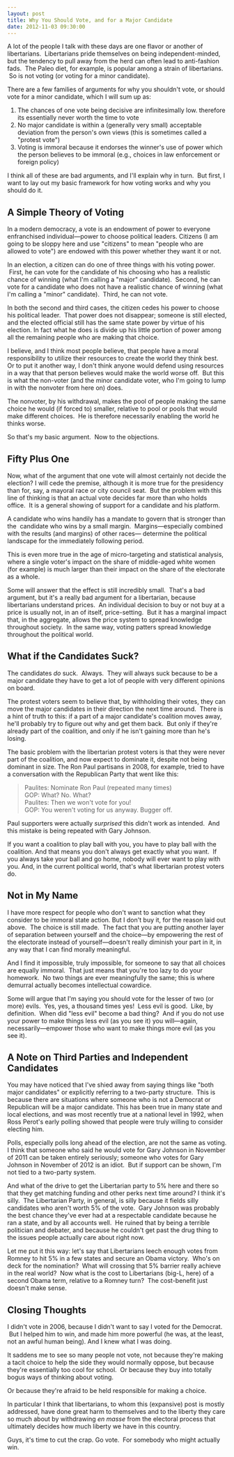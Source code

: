 ```yaml
---
layout: post
title: Why You Should Vote, and for a Major Candidate
date: 2012-11-03 09:30:00
---
```

A lot of the people I talk with these days are one flavor or another of
libertarians.  Libertarians pride themselves on being
independent-minded, but the tendency to pull away from the herd can
often lead to anti-fashion fads.  The Paleo diet, for example, is
popular among a strain of libertarians.  So is not voting (or voting for
a minor candidate).  
  
There are a few families of arguments for why you shouldn't vote, or
should vote for a minor candidate, which I will sum up as:  
  

1.  The chances of one vote being decisive are infinitesimally low.
    therefore its essentially never worth the time to vote
2.  No major candidate is within a (generally very small) acceptable
    deviation from the person's own views (this is sometimes called a
    "protest vote")
3.  Voting is immoral because it endorses the winner's use of power
    which the person believes to be immoral (e.g., choices in law
    enforcement or foreign policy)

I think all of these are bad arguments, and I'll explain why in turn.
 But first, I want to lay out my basic framework for how voting works
and why you should do it.

  

A Simple Theory of Voting
-------------------------

In a modern democracy, a vote is an endowment of power to everyone
enfranchised individual—power to choose political leaders. Citizens (I
am going to be sloppy here and use "citizens" to mean "people who are
allowed to vote") are endowed with this power whether they want it or
not.

  

In an election, a citizen can do one of three things with his voting
power.  First, he can vote for the candidate of his choosing who has a
realistic chance of winning (what I'm calling a "major" candidate).
 Second, he can vote for a candidate who does not have a realistic
chance of winning (what I'm calling a "minor" candidate).  Third, he can
not vote.

  

In both the second and third cases, the citizen cedes his power to
choose his political leader.  That power does not disappear; someone is
still elected, and the elected official still has the same state power
by virtue of his election. In fact what he does is divide up his little
portion of power among all the remaining people who are making that
choice.

  

I believe, and I think most people believe, that people have a moral
responsibility to utilize their resources to create the world they think
best. Or to put it another way, I don't think anyone would defend using
resources in a way that that person believes would make the world worse
off.  But this is what the non-voter (and the minor candidate voter, who
I'm going to lump in with the nonvoter from here on) does.

  

The nonvoter, by his withdrawal, makes the pool of people making the
same choice he would (if forced to) smaller, relative to pool or pools
that would make different choices.  He is therefore necessarily enabling
the world he thinks worse.

  

So that's my basic argument.  Now to the objections.

  

Fifty Plus One
--------------

Now, what of the argument that one vote will almost certainly not decide
the election? I will cede the premise, although it is more true for the
presidency than for, say, a mayoral race or city council seat.  But the
problem with this line of thinking is that an actual vote decides far
more than who holds office.  It is a general showing of support for a
candidate and his platform.

  

A candidate who wins handily has a mandate to govern that is stronger
than the  candidate who wins by a small margin.  Margins—especially
combined with the results (and margins) of other races— determine the
political landscape for the immediately following period.

  

This is even more true in the age of micro-targeting and statistical
analysis, where a single voter's impact on the share of middle-aged
white women (for example) is much larger than their impact on the share
of the electorate as a whole.

  

Some will answer that the effect is still incredibly small.  That's a
bad argument, but it's a really bad argument for a libertarian, because
libertarians understand prices.  An individual decision to buy or not
buy at a price is usually not, in an of itself, price-setting.  But it
has a marginal impact that, in the aggregate, allows the price system to
spread knowledge throughout society.  In the same way, voting patters
spread knowledge throughout the political world.

  

What if the Candidates Suck?
----------------------------

The candidates *do* suck.  Always.  They will always suck because to be
a major candidate they have to get a lot of people with very different
opinions on board.

  

The protest voters seem to believe that, by withholding their votes,
they can move the major candidates in their direction the next time
around.  There is a hint of truth to this: if a part of a major
candidate's coalition moves away, he'll probably try to figure out why
and get them back.  But only if they're already part of the coalition,
and only if he isn't gaining more than he's losing.

  

The basic problem with the libertarian protest voters is that they were
never part of the coalition, and now expect to dominate it, despite not
being dominant in size. The Ron Paul partisans in 2008, for example,
tried to have a conversation with the Republican Party that went like
this:

> Paulites: Nominate Ron Paul (repeated many times)  
> GOP: What? No. What?  
> Paulites: Then we won't vote for you!  
> GOP: You weren't voting for us anyway. Bugger off.

Paul supporters were actually *surprised* this didn't work as intended.
 And this mistake is being repeated with Gary Johnson.  
  
If you want a coalition to play ball with you, you have to play ball
with the coalition. And that means you don't always get exactly what you
want.  If you always take your ball and go home, nobody will ever want
to play with you. And, in the current political world, that's what
libertarian protest voters do.  
  

Not in My Name
--------------

I have more respect for people who don't want to sanction what they
consider to be immoral state action. But I don't buy it, for the reason
laid out above.  The choice is still made.  The fact that you are
putting another layer of separation between yourself and the choice—by
empowering the rest of the electorate instead of yourself—doesn't really
diminish your part in it, in any way that I can find morally meaningful.

  

And I find it impossible, truly impossible, for someone to say that all
choices are equally immoral.  That just means that you're too lazy to do
your homework.  No two things are ever meaningfully the same; this is
where demurral actually becomes intellectual cowardice.

  

Some will argue that I'm saying you should vote for the lesser of two
(or more) evils.  Yes, yes, a thousand times yes!  Less evil is good.
 Like, by definition.  When did "less evil" become a bad thing?  And if
you do not use your power to make things less evil (as you see it) you
will—again, necessarily—empower those who want to make things more evil
(as you see it).

  

A Note on Third Parties and Independent Candidates
--------------------------------------------------

You may have noticed that I've shied away from saying things like "both
major candidates" or explicitly referring to a two-party structure.
 This is because there are situations where someone who is not a
Democrat or Republican will be a major candidate. This has been true in
many state and local elections, and was most recently true at a national
level in 1992, when Ross Perot's early polling showed that people were
truly willing to consider electing him.

  

Polls, especially polls long ahead of the election, are not the same as
voting. I think that someone who said he would vote for Gary Johnson in
November of 2011 can be taken entirely seriously; someone who votes for
Gary Johnson in November of 2012 is an idiot.  But if support can be
shown, I'm not tied to a two-party system.

  

And what of the drive to get the Libertarian party to 5% here and there
so that they get matching funding and other perks next time around? I
think it's silly.  The Libertarian Party, in general, is silly because
it fields silly candidates who aren't worth 5% of the vote.  Gary
Johnson was probably the best chance they've ever had at a respectable
candidate because he ran a state, and by all accounts well.  He ruined
that by being a terrible politician and debater, and because he couldn't
get past the drug thing to the issues people actually care about right
now.

  

Let me put it this way: let's say that Libertarians leech enough votes
from Romney to hit 5% in a few states and secure an Obama victory.
 Who's on deck for the nomination?  What will crossing that 5% barrier
really achieve in the real world?  Now what is the cost to Libertarians
(big-L, here) of a second Obama term, relative to a Romney turn?  The
cost-benefit just doesn't make sense.

  

Closing Thoughts
----------------

I didn't vote in 2006, because I didn't want to say I voted for the
Democrat.  But I helped him to win, and made him more powerful (he was,
at the least, not an awful human being). And I knew what I was doing.

  

It saddens me to see so many people not vote, not because they're making
a tacit choice to help the side they would normally oppose, but because
they're essentially too cool for school.  Or because they buy into
totally bogus ways of thinking about voting.

  

Or because they're afraid to be held responsible for making a choice.

  

In particular I think that libertarians, to whom this (expansive) post
is mostly addressed, have done great harm to themselves and to the
liberty they care so much about by withdrawing *en masse* from the
electoral process that ultimately decides how much liberty we have in
this country.

  

Guys, it's time to cut the crap. Go vote.  For somebody who might
actually win.
